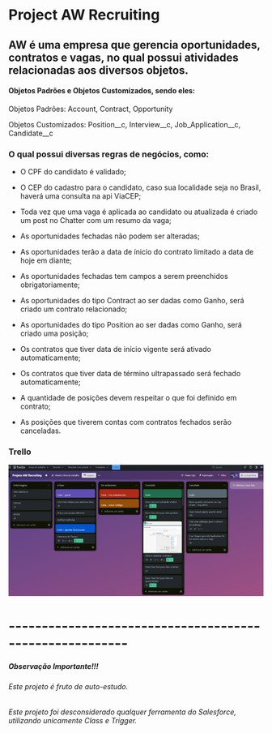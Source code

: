 # Project AW Recruiting

## AW é uma empresa que gerencia oportunidades, contratos e vagas, no qual possui atividades relacionadas aos diversos objetos.


#### Objetos Padrões e Objetos Customizados, sendo eles:

Objetos Padrões: Account, Contract, Opportunity

Objetos Customizados: Position__c, Interview__c, Job_Application__c, Candidate__c


### O qual possui diversas regras de negócios, como:

- O CPF do candidato é validado;
- O CEP do cadastro para o candidato, caso sua localidade seja no Brasil, haverá uma consulta na api ViaCEP;
- Toda vez que uma vaga é aplicada ao candidato ou atualizada é criado um post no Chatter com um resumo da vaga;

- As oportunidades fechadas não podem ser alteradas;
- As oportunidades terão a data de ínicio do contrato limitado a data de hoje em diante;
- As oportunidades fechadas tem campos a serem preenchidos obrigatoriamente;
- As oportunidades do tipo Contract ao ser dadas como Ganho, será criado um contrato relacionado;
- As oportunidades do tipo Position ao ser dadas como Ganho, será criado uma posição;

- Os contratos que tiver data de início vigente será ativado automaticamente;
- Os contratos que tiver data de término ultrapassado será fechado automaticamente;

- A quantidade de posições devem respeitar o que foi definido em contrato;
- As posições que tiverem contas com contratos fechados serão canceladas.



### Trello

![alt text](https://github.com/MimjrJ20/orgDeveloper-AW-Recruiting/blob/main/img/trello-1.jpg)

# --------------------------------------------------------
##### Observação Importante!!!

###### Este projeto é fruto de auto-estudo.
###### Este projeto foi desconsiderado qualquer ferramenta do Salesforce, utilizando unicamente Class e Trigger.


